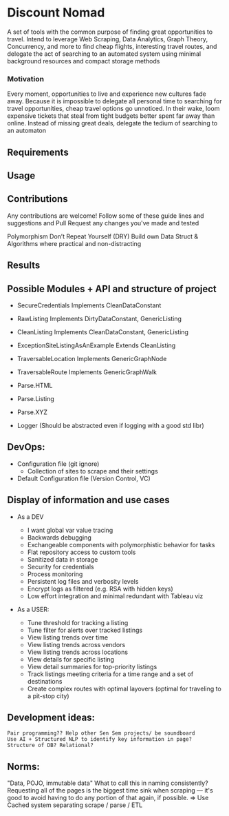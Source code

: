 # Discount Nomad

A set of tools with the common purpose of finding great opportunities to travel. Intend to leverage Web Scraping, Data Analytics, Graph Theory, Concurrency, and more to find cheap flights, interesting travel routes, and delegate the act of searching to an automated system using minimal background resources and compact storage methods

### Motivation

Every moment, opportunities to live and experience new cultures fade away. Because it is impossible to delegate all personal time to searching for travel opportunities, cheap travel options go unnoticed. In their wake, loom expensive tickets that steal from tight budgets better spent far away than online. Instead of missing great deals, delegate the tedium of searching to an automaton

## Requirements

## Usage

## Contributions

Any contributions are welcome! Follow some of these guide lines and suggestions and Pull Request any changes you've made and tested

  Polymorphism
  Don’t Repeat Yourself (DRY)
	Build own Data Struct & Algorithms where practical and non-distracting

## Results

## Possible Modules + API and structure of project
* SecureCredentials Implements CleanDataConstant
* RawListing Implements DirtyDataConstant, GenericListing
* CleanListing Implements CleanDataConstant, GenericListing
* ExceptionSiteListingAsAnExample Extends CleanListing

* TraversableLocation Implements GenericGraphNode
* TraversableRoute Implements GenericGraphWalk

* Parse.HTML
* Parse.Listing
* Parse.XYZ
* Logger (Should be abstracted even if logging with a good std libr)

## DevOps:
* Configuration file (git ignore)
    - Collection of sites to scrape and their settings
* Default Configuration file (Version Control, VC)


## Display of information and use cases
* As a DEV
    - I want global var value tracing
    - Backwards debugging
    - Exchangeable components with polymorphistic behavior for tasks
    - Flat repository access to custom tools
    - Sanitized data in storage
    - Security for credentials
    - Process monitoring
    - Persistent log files and verbosity levels
    - Encrypt logs as filtered (e.g. RSA with hidden keys)
    - Low effort integration and minimal redundant with Tableau viz


* As a USER:
    - Tune threshold for tracking a listing
    - Tune filter for alerts over tracked listings
    - View listing trends over time
    - View listing trends across vendors
    - View listing trends across locations
    - View details for specific listing
    - View detail summaries for top-priority listings
    - Track listings meeting criteria for a time range and a set of destinations
    - Create complex routes with optimal layovers (optimal for traveling to a pit-stop city)


## Development ideas:
    Pair programming?? Help other Sen Sem projects/ be soundboard
    Use AI + Structured NLP to identify key information in page?
    Structure of DB? Relational?


## Norms:
"Data, POJO, immutable data" What to call this in naming consistently?
Requesting all of the pages is the biggest time sink when scraping — it's good to avoid having to do any portion of that again, if possible. => Use Cached system separating scrape / parse / ETL

